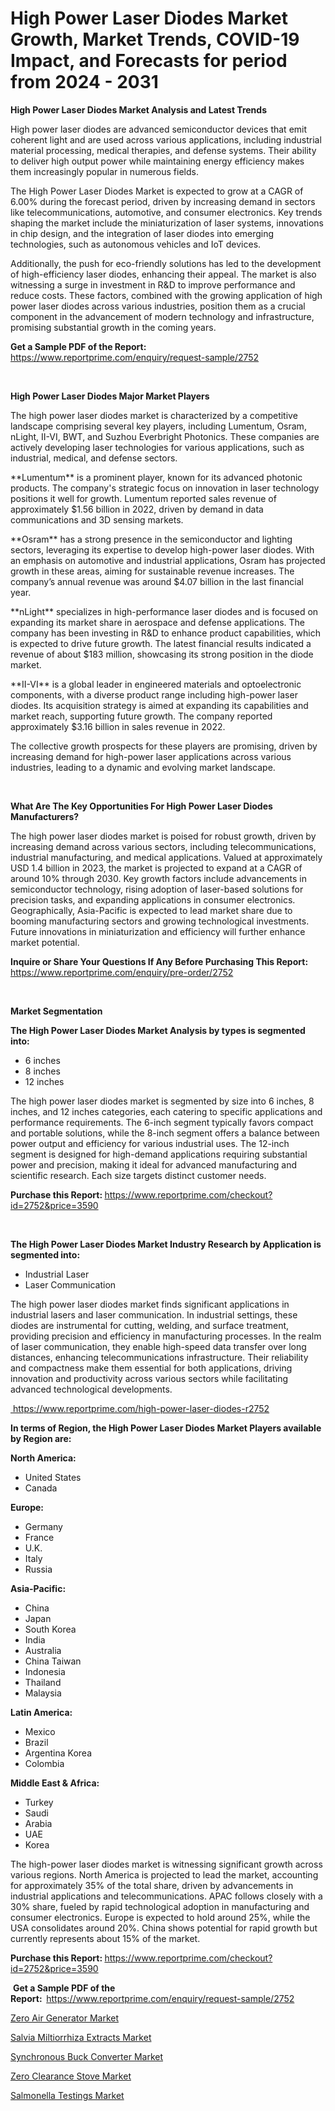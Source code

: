 <p><h1>High Power Laser Diodes Market Growth, Market Trends, COVID-19 Impact, and Forecasts for period from 2024 - 2031</h1></p><p><strong>High Power Laser Diodes Market Analysis and Latest Trends</strong></p>
<p><p>High power laser diodes are advanced semiconductor devices that emit coherent light and are used across various applications, including industrial material processing, medical therapies, and defense systems. Their ability to deliver high output power while maintaining energy efficiency makes them increasingly popular in numerous fields. </p><p>The High Power Laser Diodes Market is expected to grow at a CAGR of 6.00% during the forecast period, driven by increasing demand in sectors like telecommunications, automotive, and consumer electronics. Key trends shaping the market include the miniaturization of laser systems, innovations in chip design, and the integration of laser diodes into emerging technologies, such as autonomous vehicles and IoT devices. </p><p>Additionally, the push for eco-friendly solutions has led to the development of high-efficiency laser diodes, enhancing their appeal. The market is also witnessing a surge in investment in R&D to improve performance and reduce costs. These factors, combined with the growing application of high power laser diodes across various industries, position them as a crucial component in the advancement of modern technology and infrastructure, promising substantial growth in the coming years.</p></p>
<p><strong>Get a Sample PDF of the Report:&nbsp;</strong> <a href="https://www.reportprime.com/enquiry/request-sample/2752">https://www.reportprime.com/enquiry/request-sample/2752</a></p>
<p>&nbsp;</p>
<p><strong>High Power Laser Diodes Major Market Players</strong></p>
<p><p>The high power laser diodes market is characterized by a competitive landscape comprising several key players, including Lumentum, Osram, nLight, II-VI, BWT, and Suzhou Everbright Photonics. These companies are actively developing laser technologies for various applications, such as industrial, medical, and defense sectors.</p><p>**Lumentum** is a prominent player, known for its advanced photonic products. The company's strategic focus on innovation in laser technology positions it well for growth. Lumentum reported sales revenue of approximately $1.56 billion in 2022, driven by demand in data communications and 3D sensing markets.</p><p>**Osram** has a strong presence in the semiconductor and lighting sectors, leveraging its expertise to develop high-power laser diodes. With an emphasis on automotive and industrial applications, Osram has projected growth in these areas, aiming for sustainable revenue increases. The company’s annual revenue was around $4.07 billion in the last financial year.</p><p>**nLight** specializes in high-performance laser diodes and is focused on expanding its market share in aerospace and defense applications. The company has been investing in R&D to enhance product capabilities, which is expected to drive future growth. The latest financial results indicated a revenue of about $183 million, showcasing its strong position in the diode market.</p><p>**II-VI** is a global leader in engineered materials and optoelectronic components, with a diverse product range including high-power laser diodes. Its acquisition strategy is aimed at expanding its capabilities and market reach, supporting future growth. The company reported approximately $3.16 billion in sales revenue in 2022.</p><p>The collective growth prospects for these players are promising, driven by increasing demand for high-power laser applications across various industries, leading to a dynamic and evolving market landscape.</p></p>
<p>&nbsp;</p>
<p><strong>What Are The Key Opportunities For High Power Laser Diodes Manufacturers?</strong></p>
<p><p>The high power laser diodes market is poised for robust growth, driven by increasing demand across various sectors, including telecommunications, industrial manufacturing, and medical applications. Valued at approximately USD 1.4 billion in 2023, the market is projected to expand at a CAGR of around 10% through 2030. Key growth factors include advancements in semiconductor technology, rising adoption of laser-based solutions for precision tasks, and expanding applications in consumer electronics. Geographically, Asia-Pacific is expected to lead market share due to booming manufacturing sectors and growing technological investments. Future innovations in miniaturization and efficiency will further enhance market potential.</p></p>
<p><strong>Inquire or Share Your Questions If Any Before Purchasing This Report:</strong> <a href="https://www.reportprime.com/enquiry/pre-order/2752">https://www.reportprime.com/enquiry/pre-order/2752</a></p>
<p>&nbsp;</p>
<p><strong>Market Segmentation</strong></p>
<p><strong>The High Power Laser Diodes Market Analysis by types is segmented into:</strong></p>
<p><ul><li>6 inches</li><li>8 inches</li><li>12 inches</li></ul></p>
<p><p>The high power laser diodes market is segmented by size into 6 inches, 8 inches, and 12 inches categories, each catering to specific applications and performance requirements. The 6-inch segment typically favors compact and portable solutions, while the 8-inch segment offers a balance between power output and efficiency for various industrial uses. The 12-inch segment is designed for high-demand applications requiring substantial power and precision, making it ideal for advanced manufacturing and scientific research. Each size targets distinct customer needs.</p></p>
<p><strong>Purchase this Report:&nbsp;</strong><a href="https://www.reportprime.com/checkout?id=2752&price=3590">https://www.reportprime.com/checkout?id=2752&price=3590</a></p>
<p>&nbsp;</p>
<p><strong>The High Power Laser Diodes Market Industry Research by Application is segmented into:</strong></p>
<p><ul><li>Industrial Laser</li><li>Laser Communication</li></ul></p>
<p><p>The high power laser diodes market finds significant applications in industrial lasers and laser communication. In industrial settings, these diodes are instrumental for cutting, welding, and surface treatment, providing precision and efficiency in manufacturing processes. In the realm of laser communication, they enable high-speed data transfer over long distances, enhancing telecommunications infrastructure. Their reliability and compactness make them essential for both applications, driving innovation and productivity across various sectors while facilitating advanced technological developments.</p></p>
<p><a href="https://www.reportprime.com/high-power-laser-diodes-r2752">&nbsp;https://www.reportprime.com/high-power-laser-diodes-r2752</a></p>
<p><strong>In terms of Region, the High Power Laser Diodes Market Players available by Region are:</strong></p>
<p>
    <p> <strong> North America: </strong>
        <ul>
            <li>United States</li>
            <li>Canada</li>
        </ul>
        </p> 
    <p> <strong> Europe: </strong>
        <ul>
            <li>Germany</li>
            <li>France</li>
            <li>U.K.</li>
            <li>Italy</li>
            <li>Russia</li>
        </ul>
        </p> 
    <p> <strong> Asia-Pacific: </strong>
        <ul>
            <li>China</li>
            <li>Japan</li>
            <li>South Korea</li>
            <li>India</li>
            <li>Australia</li>
            <li>China Taiwan</li>
            <li>Indonesia</li>
            <li>Thailand</li>
            <li>Malaysia</li>
        </ul>
        </p> 
    <p> <strong> Latin America: </strong>
        <ul>
            <li>Mexico</li>
            <li>Brazil</li>
            <li>Argentina Korea</li>
            <li>Colombia</li>
        </ul>
        </p> 
    <p> <strong> Middle East & Africa: </strong>
        <ul>
            <li>Turkey</li>
            <li>Saudi</li>
            <li>Arabia</li>
            <li>UAE</li>
            <li>Korea</li>
        </ul>
    </p>
    </p>
<p><p>The high-power laser diodes market is witnessing significant growth across various regions. North America is projected to lead the market, accounting for approximately 35% of the total share, driven by advancements in industrial applications and telecommunications. APAC follows closely with a 30% share, fueled by rapid technological adoption in manufacturing and consumer electronics. Europe is expected to hold around 25%, while the USA consolidates around 20%. China shows potential for rapid growth but currently represents about 15% of the market. </p></p>
<p><strong>Purchase this Report: </strong><a href="https://www.reportprime.com/checkout?id=2752&price=3590">https://www.reportprime.com/checkout?id=2752&price=3590</a></p>
<p>&nbsp;<strong>Get a Sample PDF of the Report:&nbsp;&nbsp;</strong><a href="https://www.reportprime.com/enquiry/request-sample/2752">https://www.reportprime.com/enquiry/request-sample/2752</a></p>
<p><strong></strong></p>
<p><p><a href="https://www.linkedin.com/pulse/global-perspectives-zero-air-generator-market-trends-forecast-kntte?trackingId=qFfxT8QNTKGPYqaWlIlvcA%3D%3D">Zero Air Generator Market</a></p><p><a href="https://issuu.com/reportprime-2/docs/salvia-miltiorrhiza-extracts-market_acd2f916487a46">Salvia Miltiorrhiza Extracts Market</a></p><p><a href="https://github.com/pizolina/Market-Research-Report-List-6/blob/main/synchronous-buck-converter-market.md">Synchronous Buck Converter Market</a></p><p><a href="https://www.linkedin.com/pulse/zero-clearance-stove-market-analysis-report-global-insights-f5loe?trackingId=KhFIr8JWTAiXWug3KSkO7A%3D%3D">Zero Clearance Stove Market</a></p><p><a href="https://issuu.com/reportprime-2/docs/salmonella-testings-market-size-203_996bf0407b3d87">Salmonella Testings Market</a></p></p>